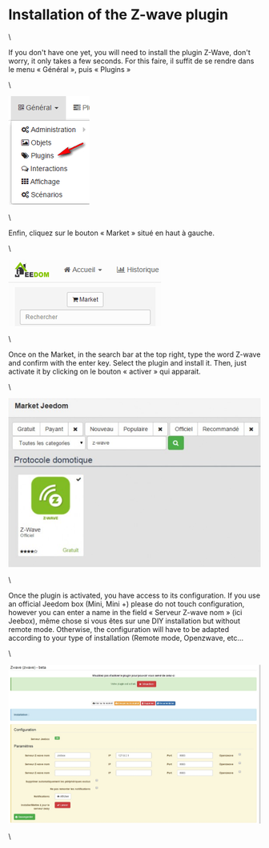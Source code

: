 Installation of the Z-wave plugin 
=============================

\

If you don't have one yet, you will need to install the plugin
Z-Wave, don't worry, it only takes a few seconds. For this
faire, il suffit de se rendre dans le menu « Général », puis « Plugins »

\

![innstallationzwave1](images/plugin/innstallationzwave1.jpg)

\

Enfin, cliquez sur le bouton « Market » situé en haut à gauche.

\

![innstallationzwave2](images/plugin/innstallationzwave2.jpg)

\

Once on the Market, in the search bar at the top right,
type the word Z-wave and confirm with the enter key. Select the
plugin and install it. Then, just activate it by clicking on
le bouton « activer » qui apparait.

\

![innstallationzwave3](images/plugin/innstallationzwave3.jpg)

\

Once the plugin is activated, you have access to its configuration. If you
use an official Jeedom box (Mini, Mini +) please do not touch
configuration, however you can enter a name in the field
« Serveur Z-wave nom » (ici Jeebox), même chose si vous êtes sur une
DIY installation but without remote mode. Otherwise, the
configuration will have to be adapted according to your type of installation
(Remote mode, Openzwave, etc…

\

![configzwave](images/plugin/configzwave.jpg)

\

